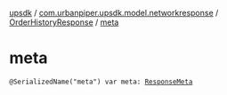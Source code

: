 [upsdk](../../index.md) / [com.urbanpiper.upsdk.model.networkresponse](../index.md) / [OrderHistoryResponse](index.md) / [meta](./meta.md)

# meta

`@SerializedName("meta") var meta: `[`ResponseMeta`](../-response-meta/index.md)